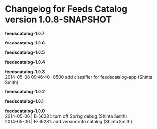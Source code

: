 # Changelog for Feeds Catalog version 1.0.8-SNAPSHOT


**feedscatalog-1.0.7**  

**feedscatalog-1.0.6**  

**feedscatalog-1.0.5**  

**feedscatalog-1.0.4**  

**feedscatalog-1.0.3**  
2014-05-08 09:46:40 -0500    add classifier for feedscatalog-app (Shinta Smith)  

**feedscatalog-1.0.2**  

**feedscatalog-1.0.1**  

**feedscatalog-1.0.0**  
2014-05-06 | B-66281: turn off Spring debug (Shinta Smith)  
2014-05-06 | B-66281: add version into catalog (Shinta Smith)  

